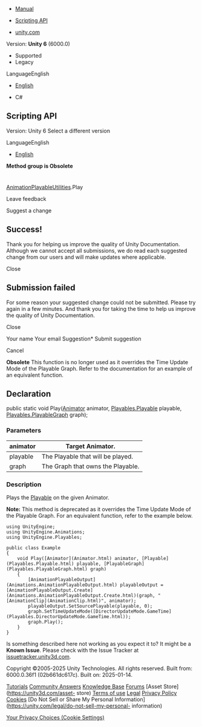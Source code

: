 [ ]()

  * [Manual](../Manual/index.html)
  * [Scripting API](../ScriptReference/index.html)

  * [unity.com](https://unity.com/)

Version: **Unity 6** (6000.0)

  * Supported
  * Legacy

LanguageEnglish

  * [English]()

  * C#

[ ](https://docs.unity3d.com)

## Scripting API

Version: Unity 6 Select a different version

LanguageEnglish

  * [English]()

**Method group is Obsolete**  

#
[AnimationPlayableUtilities](Playables.AnimationPlayableUtilities.html).Play

Leave feedback

Suggest a change

## Success!

Thank you for helping us improve the quality of Unity Documentation. Although
we cannot accept all submissions, we do read each suggested change from our
users and will make updates where applicable.

Close

## Submission failed

For some reason your suggested change could not be submitted. Please <a>try
again</a> in a few minutes. And thank you for taking the time to help us
improve the quality of Unity Documentation.

Close

Your name Your email Suggestion* Submit suggestion

Cancel

[ ]()

**Obsolete** This function is no longer used as it overrides the Time Update
Mode of the Playable Graph. Refer to the documentation for an example of an
equivalent function.

## Declaration

public static void Play([Animator](Animator.html) animator,
[Playables.Playable](Playables.Playable.html) playable,
[Playables.PlayableGraph](Playables.PlayableGraph.html) graph);

### Parameters

animator | Target Animator.  
---|---  
playable | The Playable that will be played.  
graph | The Graph that owns the Playable.  
  
### Description

Plays the [Playable](Playables.Playable.html) on the given Animator.  
  
**Note:** This method is deprecated as it overrides the Time Update Mode of
the Playable Graph. For an equivalent function, refer to the example below.

    
    
    using UnityEngine;
    using UnityEngine.Animations;
    using UnityEngine.Playables;  
      
    public class Example
    {
        void Play([Animator](Animator.html) animator, [Playable](Playables.Playable.html) playable, [PlayableGraph](Playables.PlayableGraph.html) graph)
        {
            [AnimationPlayableOutput](Animations.AnimationPlayableOutput.html) playableOutput = [AnimationPlayableOutput.Create](Animations.AnimationPlayableOutput.Create.html)(graph, "[AnimationClip](AnimationClip.html)", animator);
            playableOutput.SetSourcePlayable(playable, 0);
            graph.SetTimeUpdateMode([DirectorUpdateMode.GameTime](Playables.DirectorUpdateMode.GameTime.html));
            graph.Play();
        }
    }
    

Is something described here not working as you expect it to? It might be a
**Known Issue**. Please check with the Issue Tracker at
[issuetracker.unity3d.com](https://issuetracker.unity3d.com).

Copyright ©2005-2025 Unity Technologies. All rights reserved. Built from:
6000.0.36f1 (02b661dc617c). Built on: 2025-01-14.

[Tutorials](https://unity3d.com/learn) [Community
Answers](https://answers.unity3d.com) [Knowledge
Base](https://support.unity3d.com/hc/en-us)
[Forums](https://forum.unity3d.com) [Asset Store](https://unity3d.com/asset-
store) [Terms of use](https://docs.unity3d.com/Manual/TermsOfUse.html)
[Legal](https://unity.com/legal) [Privacy
Policy](https://unity.com/legal/privacy-policy)
[Cookies](https://unity.com/legal/cookie-policy) [Do Not Sell or Share My
Personal Information](https://unity.com/legal/do-not-sell-my-personal-
information)

[Your Privacy Choices (Cookie Settings)](javascript:void\(0\);)

